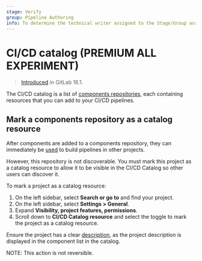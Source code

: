```yaml
---
stage: Verify
group: Pipeline Authoring
info: To determine the technical writer assigned to the Stage/Group associated with this page, see https://about.gitlab.com/handbook/product/ux/technical-writing/#assignments
---
```


# CI/CD catalog **(PREMIUM ALL EXPERIMENT)**

> [Introduced](https://gitlab.com/gitlab-org/gitlab/-/issues/407249) in GitLab 16.1.

The CI/CD catalog is a list of [components repositories](index.md#components-repository),
each containing resources that you can add to your CI/CD pipelines.

## Mark a components repository as a catalog resource

After components are added to a components repository, they can immediately be [used](index.md#use-a-component-in-a-cicd-configuration)
to build pipelines in other projects.

However, this repository is not discoverable. You must mark this project as a catalog resource
to allow it to be visible in the CI/CD Catalog so other users can discover it.

To mark a project as a catalog resource:

1. On the left sidebar, select **Search or go to** and find your project.
1. On the left sidebar, select **Settings > General**.
1. Expand **Visibility, project features, permissions**.
1. Scroll down to **CI/CD Catalog resource** and select the toggle to mark the project as a catalog resource.

Ensure the project has a clear [description](../../user/project/settings/index.md#edit-project-name-and-description),
as the project description is displayed in the component list in the catalog.

NOTE:
This action is not reversible.
